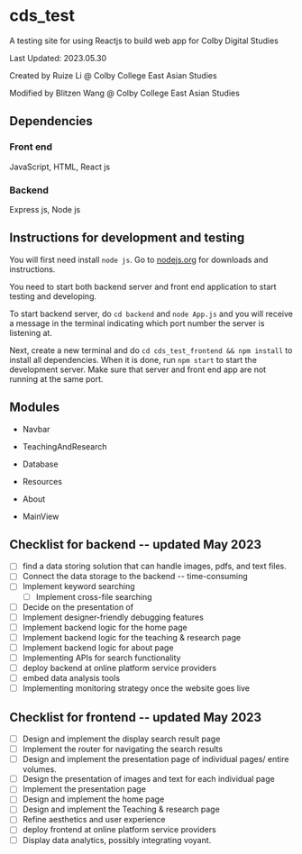   
# cds_test

  

A testing site for using Reactjs to build web app for Colby Digital Studies

  

Last Updated: 2023.05.30

Created by Ruize Li @ Colby College East Asian Studies

Modified by Blitzen Wang @ Colby College East Asian Studies
  

## Dependencies

### Front end

JavaScript, HTML, React js

### Backend

Express js, Node js



## Instructions for development and testing

You will first need install `node js`. Go to [nodejs.org](nodejs.org) for downloads and instructions.

You need to start both backend server and front end application to start testing and developing.

To start backend server, do `cd backend` and `node App.js` and you will receive a message in the terminal indicating which port number the server is listening at.

Next, create a new terminal and do `cd cds_test_frontend && npm install` to install all dependencies. When it is done, run `npm start` to start the development server. Make sure that server and front end app are not running at the same port.

  

## Modules

  

- Navbar

- TeachingAndResearch

- Database

- Resources

- About

- MainView

## Checklist for backend -- updated May 2023


 - [ ] find a data storing solution that can handle images, pdfs, and text files.
 - [ ] Connect the data storage to the backend -- time-consuming
 - [ ] Implement keyword searching 
   - [ ] Implement cross-file searching
 - [ ] Decide on the presentation of 
 - [ ] Implement designer-friendly debugging features
 - [ ] Implement backend logic for the home page
 - [ ] Implement backend logic for the teaching & research page
 - [ ] Implement backend logic for about page
 - [ ] Implementing APIs for search functionality
 - [ ] deploy backend at online platform service providers
 - [ ] embed data analysis tools
 - [ ] Implementing monitoring strategy once the website goes live

## Checklist for frontend -- updated May 2023

 - [ ] Design and implement the display search result page
 - [ ] Implement the router for navigating the search results
 - [ ] Design and implement the presentation page of individual pages/ entire volumes.
 - [ ] Design the presentation of images and text for each individual page
 - [ ] Implement the presentation page
 - [ ] Design and implement the home page
 - [ ] Design and implement the Teaching & research page
 - [ ] Refine aesthetics and user experience
 - [ ] deploy frontend at online platform service providers
 - [ ] Display data analytics, possibly integrating voyant.